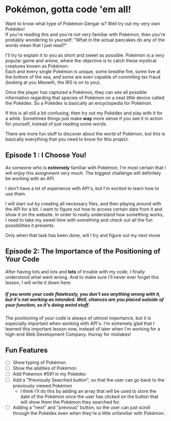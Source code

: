 # Pokémon, gotta code 'em all!
Want to know what type of Pokémon Gengar is? Well try out my very own Pokédex!</br> 
If you're reading this and you're not very familiar with Pokémon, then you're probably wondering to yourself: "What in the actual pancakes do any of the words mean that I just read?" </br>

I'll try to explain it to you as short and sweet as possible. Pokémon is a very popular game and anime, where the objective is to catch these mystical creatures known as Pokémon. </br> 
Each and every single Pokémon is unique, some breathe fire, some live at the bottom of the sea, and some are even capable of commiting tax fraud (looking at you Meowth, the IRS is on to you). </br>

Once the player has captured a Pokémon, they can see all possible information regarding that species of Pokémon on a neat little device called the Pokédex. So a Pokédex is basically an encyclopedia for Pokémon. </br>

If this is all still a bit confusing, then try out my Pokédex and play with it for a while. Sometimes things just make **way** more sense if you see it in action for yourself, instead of just reading some words. </br>

There are more fun stuff to discover about the world of Pokémon, but this is basically everything that you need to know for this project.

## Episode 1 : I Choose You!
As someone who is **extremely** familiar with Pokémon, I'm most certain that I will enjoy this assignment very much. The biggest challenge will definitely be working with an API. </br>

I don't have a lot of experience with API's, but I'm excited to learn how to use them. </br>

I will start out by creating all necessary files, and then playing around with the API for a bit. I want to figure out how to access certain data from it and show it on the website. In order to really understand how something works, I need to take my sweet time with something and check out all the fun possibilities it presents. </br>

Only when that task has been done, will I try and figure out my next move

## Episode 2: The Importance of the Positioning of Your Code
After having lots and lots and **lots** of trouble with my code, I finally understood what went wrong. And to make sure I'll never ever forget this lesson, I will write it down here:
##### If you wrote your code flawlessly, you don't see anything wrong with it, but it's not working as intended. Well, chances are you placed outside of your function, so it's doing weird stuff. </br>

The positioning of your code is always of utmost importance, but it is especially important when working with API's. I'm extremely glad that I learned this important lesson now, instead of later when I'm working for a high-end Web Development Company. Hurray for mistakes!

## Fun Features
- [ ] Show typing of Pokémon
- [ ] Show the abilities of Pokémon
- [ ] Add Pokemon #591 in my Pokédex
- [ ] Add a "Previously Searched button", so that the user can go back to the previously viewed Pokémon
  * I think I'll do this by adding an array that will be used to store the date of the Pokémon once the user has clicked on the button that will show them the Pokémon they searched for.
- [ ] Adding a "next" and "previous" button, so the user can just scroll through the Pokédex even when they're a little unfamiliar with Pokémon.